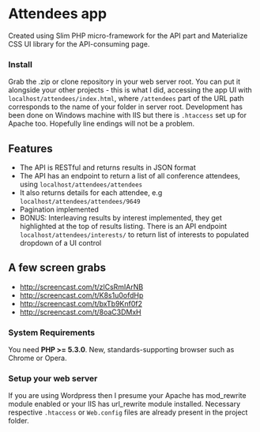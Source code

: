 # Attendees app

Created using Slim PHP micro-framework for the API part and Materialize CSS UI library for the API-consuming page.

### Install
Grab the .zip or clone repository in your web server root.
You can put it alongside your other projects - this is what I did, accessing the app UI with `localhost/attendees/index.html`, where `/attendees` part of the URL path corresponds to the name of your folder in server root.
Development has been done on Windows machine with IIS but there is `.htaccess` set up for Apache too.
Hopefully line endings will not be a problem.

## Features
* The API is RESTful and returns results in JSON format
* The API has an endpoint to return a list of all conference attendees, using `localhost/attendees/attendees`
* It also returns details for each attendee, e.g `localhost/attendees/attendees/9649`
* Pagination implemented
* BONUS: Interleaving results by interest implemented, they get highlighted at the top of results listing. There is an API endpoint `localhost/attendees/interests/` to return list of interests to populated dropdown of a UI control

## A few screen grabs
* http://screencast.com/t/zlCsRmIArNB
* http://screencast.com/t/K8s1u0ofdHp
* http://screencast.com/t/bxTb9Knf0f2
* http://screencast.com/t/8oaC3DMxH

### System Requirements

You need **PHP >= 5.3.0**.
New, standards-supporting browser such as Chrome or Opera.


### Setup your web server
If you are using Wordpress then I presume your Apache has mod_rewrite module enabled or your IIS has url_rewrite module installed.
Necessary respective `.htaccess` or `Web.config` files are already present in the project folder.


